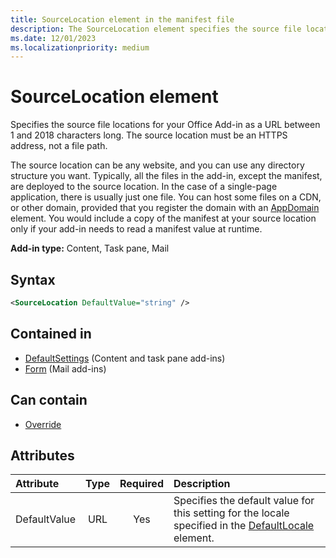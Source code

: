 ```yaml
---
title: SourceLocation element in the manifest file
description: The SourceLocation element specifies the source file locations for your Office Add-in.
ms.date: 12/01/2023
ms.localizationpriority: medium
---
```


# SourceLocation element

Specifies the source file locations for your Office Add-in as a URL between 1 and 2018 characters long. The source location must be an HTTPS address, not a file path. 

The source location can be any website, and you can use any directory structure you want. Typically, all the files in the add-in, except the manifest, are deployed to the source location. In the case of a single-page application, there is usually just one file. You can host some files on a CDN, or other domain, provided that you register the domain with an [AppDomain](appdomain.md) element. You would include a copy of the manifest at your source location only if your add-in needs to read a manifest value at runtime. 

**Add-in type:** Content, Task pane, Mail

## Syntax

```XML
<SourceLocation DefaultValue="string" />
```

## Contained in

- [DefaultSettings](defaultsettings.md) (Content and task pane add-ins)
- [Form](form.md) (Mail add-ins)

## Can contain

- [Override](override.md)

## Attributes

|Attribute|Type|Required|Description|
|:-----|:-----:|:-----:|:-----|
|DefaultValue|URL|Yes|Specifies the default value for this setting for the locale specified in the [DefaultLocale](defaultlocale.md) element.|
